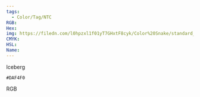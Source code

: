 ```yaml
---
tags:
  - Color/Tag/NTC
RGB:
Hex:
img: https://filedn.com/l0hpzxl1f01yT7GHxtF8cyk/Color%20Snake/standard_csv_to_svg/DAF4F0.svg
CMYK:
HSL:
Name:
---
```

Iceberg
```palette
#DAF4F0
```
RGB
